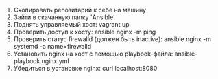 1. Скопировать репозитарий к себе на машину
2. Зайти в скачанную папку 'Ansible'
3. Поднять управляемый хост: vagrant up
4. Проверить доступ к хосту: ansible nginx -m ping
5. Проверить статус firewalld (должен быть inactive): ansible nginx -m systemd -a name=firewalld
6. Установить nginx на хост с помощью playbook-файла: ansible-playbook nginx.yml
7. Убедиться в установке nginx: curl localhost:8080
